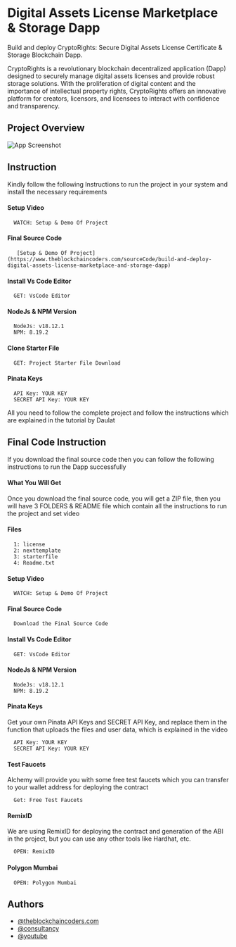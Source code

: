 # Digital Assets License Marketplace & Storage Dapp

Build and deploy CryptoRights: Secure Digital Assets License Certificate & Storage Blockchain Dapp.

CryptoRights is a revolutionary blockchain decentralized application (Dapp) designed to securely manage digital assets licenses and provide robust storage solutions. With the proliferation of digital content and the importance of intellectual property rights, CryptoRights offers an innovative platform for creators, licensors, and licensees to interact with confidence and transparency.

## Project Overview

![App Screenshot](https://www.daulathussain.com/wp-content/uploads/2024/02/blockchain-storage-dapp.png)

## Instruction

Kindly follow the following Instructions to run the project in your system and install the necessary requirements

#### Setup Video

```https://code.visualstudio.com/download
  WATCH: Setup & Demo Of Project
```

#### Final Source Code

```
   [Setup & Demo Of Project](https://www.theblockchaincoders.com/sourceCode/build-and-deploy-digital-assets-license-marketplace-and-storage-dapp)
```

#### Install Vs Code Editor

```https://code.visualstudio.com/download
  GET: VsCode Editor
```

#### NodeJs & NPM Version

```https://nodejs.org/en/download
  NodeJs: v18.12.1
  NPM: 8.19.2
```

#### Clone Starter File

```https://www.theblockchaincoders.com/solidity-interview-question
  GET: Project Starter File Download
```

#### Pinata Keys

```https://www.pinata.cloud/
  API Key: YOUR KEY
  SECRET API Key: YOUR KEY
```

All you need to follow the complete project and follow the instructions which are explained in the tutorial by Daulat

## Final Code Instruction

If you download the final source code then you can follow the following instructions to run the Dapp successfully

#### What You Will Get

Once you download the final source code, you will get a ZIP file, then you will have 3 FOLDERS & README file which contain all the instructions to run the project and set video

#### Files

```#
  1: license
  2: nexttemplate
  3: starterfile
  4: Readme.txt
```

#### Setup Video

```https://code.visualstudio.com/download
  WATCH: Setup & Demo Of Project
```

#### Final Source Code

```https://www.theblockchaincoders.com/SourceCode
  Download the Final Source Code
```

#### Install Vs Code Editor

```https://code.visualstudio.com/download
  GET: VsCode Editor
```

#### NodeJs & NPM Version

```https://nodejs.org/en/download
  NodeJs: v18.12.1
  NPM: 8.19.2
```

#### Pinata Keys

Get your own Pinata API Keys and SECRET API Key, and replace them in the function that uploads the files and user data, which is explained in the video

```https://www.pinata.cloud/
  API Key: YOUR KEY
  SECRET API Key: YOUR KEY
```

#### Test Faucets

Alchemy will provide you with some free test faucets which you can transfer to your wallet address for deploying the contract

```https://www.alchemy.com/faucets
  Get: Free Test Faucets
```

#### RemixID

We are using RemixID for deploying the contract and generation of the ABI in the project, but you can use any other tools like Hardhat, etc.

```https://remix-project.org
  OPEN: RemixID
```

#### Polygon Mumbai

```https://mumbai.polygonscan.com/
  OPEN: Polygon Mumbai
```

## Authors

- [@theblockchaincoders.com](https://www.theblockchaincoders.com/)
- [@consultancy](https://www.theblockchaincoders.com/consultancy)
- [@youtube](https://www.youtube.com/@daulathussain)
